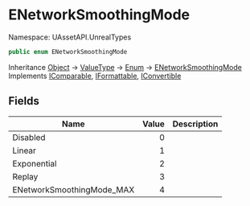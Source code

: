 # ENetworkSmoothingMode

Namespace: UAssetAPI.UnrealTypes

```csharp
public enum ENetworkSmoothingMode
```

Inheritance [Object](https://docs.microsoft.com/en-us/dotnet/api/system.object) → [ValueType](https://docs.microsoft.com/en-us/dotnet/api/system.valuetype) → [Enum](https://docs.microsoft.com/en-us/dotnet/api/system.enum) → [ENetworkSmoothingMode](./uassetapi.unrealtypes.enetworksmoothingmode.md)<br>
Implements [IComparable](https://docs.microsoft.com/en-us/dotnet/api/system.icomparable), [IFormattable](https://docs.microsoft.com/en-us/dotnet/api/system.iformattable), [IConvertible](https://docs.microsoft.com/en-us/dotnet/api/system.iconvertible)

## Fields

| Name | Value | Description |
| --- | --: | --- |
| Disabled | 0 |  |
| Linear | 1 |  |
| Exponential | 2 |  |
| Replay | 3 |  |
| ENetworkSmoothingMode_MAX | 4 |  |
